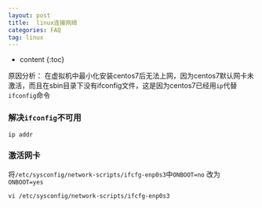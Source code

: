 ```yaml
---
layout: post
title:  linux连接网络
categories: FAQ
tag: linux
---
```

* content
{:toc}


原因分析：
在虚拟机中最小化安装centos7后无法上网，因为centos7默认网卡未激活，而且在sbin目录下没有ifconfig文件，这是因为centos7已经用`ip`代替`ifconfig`命令

<!--more-->

### 解决`ifconfig`不可用

``` 
ip addr 
```

### 激活网卡

将`/etc/sysconfig/network-scripts/ifcfg-enp0s3`中`ONBOOT=no` 改为 `ONBOOT=yes`

```
vi /etc/sysconfig/network-scripts/ifcfg-enp0s3
```

